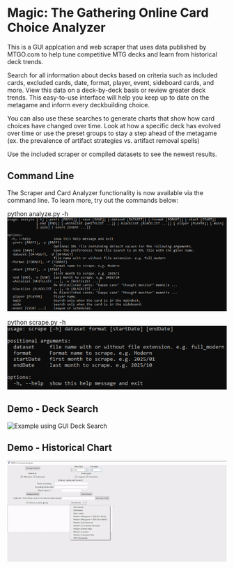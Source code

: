 # Magic: The Gathering Online Card Choice Analyzer

This is a GUI applcation and web scraper that uses data published by MTGO.com to help tune competitive MTG decks and learn from historical deck trends.

Search for all information about decks based on criteria such as included cards, excluded cards, date, format, player, event, sideboard cards, and more. View this data on a deck-by-deck basis or review greater deck trends. This easy-to-use interface will help you keep up to date on the metagame and inform every deckbuilding choice.

You can also use these searches to generate charts that show how card choices have changed over time. Look at how a specific deck has evolved over time or use the preset groups to stay a step ahead of the metagame (ex. the prevalence of artifact strategies vs. artifact removal spells)

Use the included scraper or compiled datasets to see the newest results.

## Command Line

The Scraper and Card Analyzer functionality is now available via the command line. To learn more, try out the commands below:

python analyze.py -h
![terminal output for python analyze.py -h](Demos/analyzeH.png)

python scrape.py -h
![terminal output for python scrape.py -h](Demos/scrapeH.png)

## Demo - Deck Search

![Example using GUI Deck Search](Demos/mododemo0.gif)

## Demo - Historical Chart

![Example using GUI Chart Generation](Demos/mododemo1.gif)
